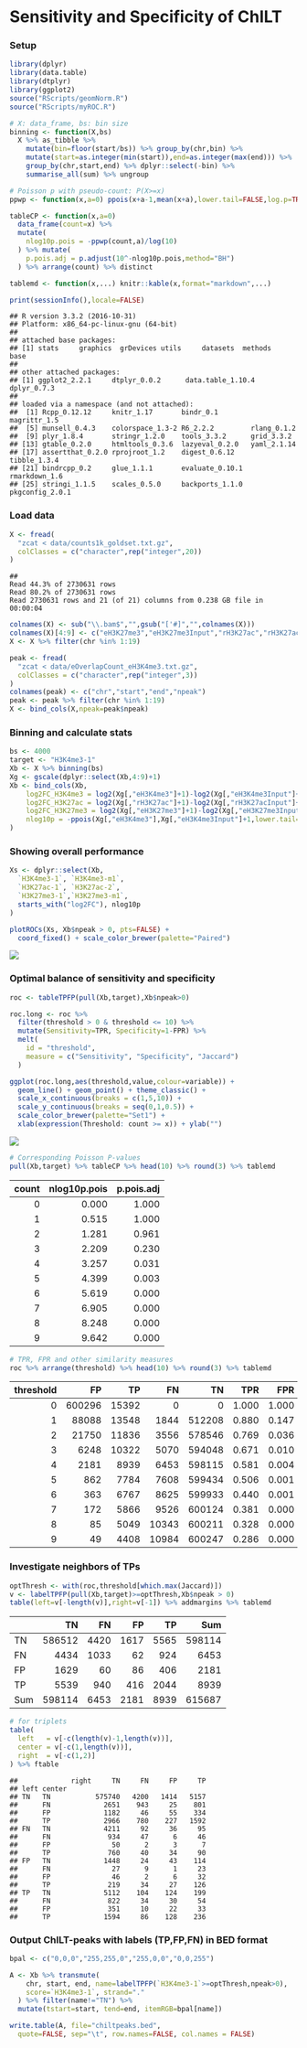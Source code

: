 # Sensitivity and Specificity of ChILT

### Setup


```r
library(dplyr)
library(data.table)
library(dtplyr)
library(ggplot2)
source("RScripts/geomNorm.R")
source("RScripts/myROC.R")

# X: data_frame, bs: bin size
binning <- function(X,bs)
  X %>% as_tibble %>% 
    mutate(bin=floor(start/bs)) %>% group_by(chr,bin) %>%
    mutate(start=as.integer(min(start)),end=as.integer(max(end))) %>%
    group_by(chr,start,end) %>% dplyr::select(-bin) %>%
    summarise_all(sum) %>% ungroup

# Poisson p with pseudo-count: P(X>=x)
ppwp <- function(x,a=0) ppois(x+a-1,mean(x+a),lower.tail=FALSE,log.p=TRUE)

tableCP <- function(x,a=0) 
  data_frame(count=x) %>%
  mutate(
    nlog10p.pois = -ppwp(count,a)/log(10)
  ) %>% mutate(
    p.pois.adj = p.adjust(10^-nlog10p.pois,method="BH")
  ) %>% arrange(count) %>% distinct

tablemd <- function(x,...) knitr::kable(x,format="markdown",...)
```


```r
print(sessionInfo(),locale=FALSE)
```

```
## R version 3.3.2 (2016-10-31)
## Platform: x86_64-pc-linux-gnu (64-bit)
## 
## attached base packages:
## [1] stats     graphics  grDevices utils     datasets  methods   base     
## 
## other attached packages:
## [1] ggplot2_2.2.1     dtplyr_0.0.2      data.table_1.10.4 dplyr_0.7.3      
## 
## loaded via a namespace (and not attached):
##  [1] Rcpp_0.12.12     knitr_1.17       bindr_0.1        magrittr_1.5    
##  [5] munsell_0.4.3    colorspace_1.3-2 R6_2.2.2         rlang_0.1.2     
##  [9] plyr_1.8.4       stringr_1.2.0    tools_3.3.2      grid_3.3.2      
## [13] gtable_0.2.0     htmltools_0.3.6  lazyeval_0.2.0   yaml_2.1.14     
## [17] assertthat_0.2.0 rprojroot_1.2    digest_0.6.12    tibble_1.3.4    
## [21] bindrcpp_0.2     glue_1.1.1       evaluate_0.10.1  rmarkdown_1.6   
## [25] stringi_1.1.5    scales_0.5.0     backports_1.1.0  pkgconfig_2.0.1
```

### Load data


```r
X <- fread(
  "zcat < data/counts1k_goldset.txt.gz",
  colClasses = c("character",rep("integer",20))
)
```

```
## 
Read 44.3% of 2730631 rows
Read 80.2% of 2730631 rows
Read 2730631 rows and 21 (of 21) columns from 0.238 GB file in 00:00:04
```

```r
colnames(X) <- sub("\\.bam$","",gsub("['#]","",colnames(X)))
colnames(X)[4:9] <- c("eH3K27me3","eH3K27me3Input","rH3K27ac","rH3K27acInput","eH3K4me3","eH3K4me3Input")
X <- X %>% filter(chr %in% 1:19)
```


```r
peak <- fread(
  "zcat < data/eOverlapCount_eH3K4me3.txt.gz",
  colClasses = c("character",rep("integer",3))
)
colnames(peak) <- c("chr","start","end","npeak")
peak <- peak %>% filter(chr %in% 1:19)
X <- bind_cols(X,npeak=peak$npeak)
```

### Binning and calculate stats


```r
bs <- 4000
target <- "H3K4me3-1"
Xb <- X %>% binning(bs)
Xg <- gscale(dplyr::select(Xb,4:9)+1)
Xb <- bind_cols(Xb,
    log2FC_H3K4me3 = log2(Xg[,"eH3K4me3"]+1)-log2(Xg[,"eH3K4me3Input"]+1),
    log2FC_H3K27ac = log2(Xg[,"rH3K27ac"]+1)-log2(Xg[,"rH3K27acInput"]+1),
    log2FC_H3K27me3 = log2(Xg[,"eH3K27me3"]+1)-log2(Xg[,"eH3K27me3Input"]+1),
    nlog10p = -ppois(Xg[,"eH3K4me3"],Xg[,"eH3K4me3Input"]+1,lower.tail=FALSE,log.p=TRUE)/log(10)
)
```

### Showing overall performance


```r
Xs <- dplyr::select(Xb,
  `H3K4me3-1`, `H3K4me3-m1`,
  `H3K27ac-1`, `H3K27ac-2`,
  `H3K27me3-1`,`H3K27me3-m1`,
  starts_with("log2FC"), nlog10p
)

plotROCs(Xs, Xb$npeak > 0, pts=FALSE) +
  coord_fixed() + scale_color_brewer(palette="Paired")
```

![](ChILT_sensitivity-specificity_files/figure-html/showROCs-1.png)<!-- -->

### Optimal balance of sensitivity and specificity


```r
roc <- tableTPFP(pull(Xb,target),Xb$npeak>0) 

roc.long <- roc %>% 
  filter(threshold > 0 & threshold <= 10) %>%
  mutate(Sensitivity=TPR, Specificity=1-FPR) %>% 
  melt(
    id = "threshold",
    measure = c("Sensitivity", "Specificity", "Jaccard")
  )

ggplot(roc.long,aes(threshold,value,colour=variable)) +
  geom_line() + geom_point() + theme_classic() +
  scale_x_continuous(breaks = c(1,5,10)) +
  scale_y_continuous(breaks = seq(0,1,0.5)) +
  scale_color_brewer(palette="Set1") +
  xlab(expression(Threshold: count >= x)) + ylab("")
```

![](ChILT_sensitivity-specificity_files/figure-html/byThresh-1.png)<!-- -->


```r
# Corresponding Poisson P-values
pull(Xb,target) %>% tableCP %>% head(10) %>% round(3) %>% tablemd
```



| count| nlog10p.pois| p.pois.adj|
|-----:|------------:|----------:|
|     0|        0.000|      1.000|
|     1|        0.515|      1.000|
|     2|        1.281|      0.961|
|     3|        2.209|      0.230|
|     4|        3.257|      0.031|
|     5|        4.399|      0.003|
|     6|        5.619|      0.000|
|     7|        6.905|      0.000|
|     8|        8.248|      0.000|
|     9|        9.642|      0.000|

```r
# TPR, FPR and other similarity measures
roc %>% arrange(threshold) %>% head(10) %>% round(3) %>% tablemd
```



| threshold|     FP|    TP|    FN|     TN|   TPR|   FPR|    YJ| Jaccard|
|---------:|------:|-----:|-----:|------:|-----:|-----:|-----:|-------:|
|         0| 600296| 15392|     0|      0| 1.000| 1.000| 0.000|   0.025|
|         1|  88088| 13548|  1844| 512208| 0.880| 0.147| 0.733|   0.131|
|         2|  21750| 11836|  3556| 578546| 0.769| 0.036| 0.733|   0.319|
|         3|   6248| 10322|  5070| 594048| 0.671| 0.010| 0.660|   0.477|
|         4|   2181|  8939|  6453| 598115| 0.581| 0.004| 0.577|   0.509|
|         5|    862|  7784|  7608| 599434| 0.506| 0.001| 0.504|   0.479|
|         6|    363|  6767|  8625| 599933| 0.440| 0.001| 0.439|   0.430|
|         7|    172|  5866|  9526| 600124| 0.381| 0.000| 0.381|   0.377|
|         8|     85|  5049| 10343| 600211| 0.328| 0.000| 0.328|   0.326|
|         9|     49|  4408| 10984| 600247| 0.286| 0.000| 0.286|   0.285|


### Investigate neighbors of TPs


```r
optThresh <- with(roc,threshold[which.max(Jaccard)])
v <- labelTPFP(pull(Xb,target)>=optThresh,Xb$npeak > 0)
table(left=v[-length(v)],right=v[-1]) %>% addmargins %>% tablemd
```



|    |     TN|   FN|   FP|   TP|    Sum|
|:---|------:|----:|----:|----:|------:|
|TN  | 586512| 4420| 1617| 5565| 598114|
|FN  |   4434| 1033|   62|  924|   6453|
|FP  |   1629|   60|   86|  406|   2181|
|TP  |   5539|  940|  416| 2044|   8939|
|Sum | 598114| 6453| 2181| 8939| 615687|

```r
# for triplets
table(
  left   = v[-c(length(v)-1,length(v))],
  center = v[-c(1,length(v))],
  right  = v[-c(1,2)]
) %>% ftable
```

```
##             right     TN     FN     FP     TP
## left center                                  
## TN   TN           575740   4200   1414   5157
##      FN             2651    943     25    801
##      FP             1182     46     55    334
##      TP             2966    780    227   1592
## FN   TN             4211     92     36     95
##      FN              934     47      6     46
##      FP               50      2      3      7
##      TP              760     40     34     90
## FP   TN             1448     24     43    114
##      FN               27      9      1     23
##      FP               46      2      6     32
##      TP              219     34     27    126
## TP   TN             5112    104    124    199
##      FN              822     34     30     54
##      FP              351     10     22     33
##      TP             1594     86    128    236
```

### Output ChILT-peaks with labels (TP,FP,FN) in BED format


```r
bpal <- c("0,0,0","255,255,0","255,0,0","0,0,255")

A <- Xb %>% transmute(
    chr, start, end, name=labelTPFP(`H3K4me3-1`>=optThresh,npeak>0),
    score=`H3K4me3-1`, strand="."
  ) %>% filter(name!="TN") %>% 
  mutate(tstart=start, tend=end, itemRGB=bpal[name])

write.table(A, file="chiltpeaks.bed",
  quote=FALSE, sep="\t", row.names=FALSE, col.names = FALSE)
```




